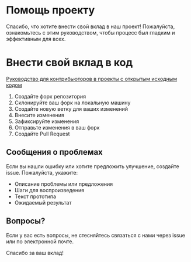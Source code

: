 # Помощь проекту

Спасибо, что хотите внести свой вклад в наш проект! Пожалуйста, ознакомьтесь с этим руководством, чтобы процесс был гладким и эффективным для всех.

# Внести свой вклад в код

[Руководство для контрибьюторов в проекты с открытым исходным кодом](https://github.com/alei1180/open-source-contributor-guide)

1. Создайте форк репозитория
2. Склонируйте ваш форк на локальную машину
3. Создайте новую ветку для ваших изменений
4. Внесите изменения
5. Зафиксируйте изменения
6. Отправьте изменения в ваш форк
7. Создайте Pull Request

## Сообщения о проблемах
Если вы нашли ошибку или хотите предложить улучшение, создайте issue. Пожалуйста, укажите:
- Описание проблемы или предложения
- Шаги для воспроизведения
- Текст прототипа
- Ожидаемый результат

## Вопросы?
Если у вас есть вопросы, не стесняйтесь связаться с нами через issue или по электронной почте.

Спасибо за ваш вклад!
